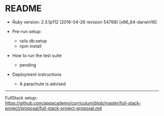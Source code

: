 # README

* Ruby version: 2.3.1p112 (2016-04-26 revision 54768) [x86_64-darwin16]

* Pre-run setup:
  * rails db:setup
  * npm install

* How to run the test suite
  * pending

* Deployment instructions
  * A parachute is advised

***

FullStack setup: https://github.com/appacademy/curriculum/blob/master/full-stack-project/proposal/full-stack-project-proposal.md
